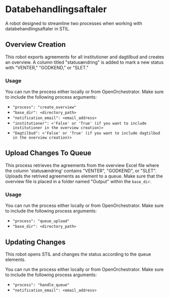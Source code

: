 # Databehandlingsaftaler

A robot designed to streamline two processes when working with databehandlingsaftaler in STIL.

## Overview Creation

This robot exports agreements for all institutioner and dagtilbud and creates an overview.
A column titled "statusændring" is added to mark a new status with "VENTER," "GODKEND," or "SLET."

### Usage

You can run the process either locally or from OpenOrchestrator.
Make sure to include the following process arguments: 
- `"process": "create_overview"`
- `"base_dir": <directory_path>`
- `"notification_email": <email_address>`
- `"institutioner": <'False' or 'True' (if you want to include institutioner in the overview creation)>`
- `"Dagtilbud": <'False' or 'True' (if you want to include dagtilbud in the overview creation)>`

## Upload Changes To Queue

This process retrieves the agreements from the overview Excel file where the column 'statusændring' contains "VENTER", "GODKEND", or "SLET". 
Uploads the retrived agreements as element to a queue.
Make sure that the overview file is placed in a folder named "Output" within the `base_dir`.

### Usage

You can run the process either locally or from OpenOrchestrator.
Make sure to include the following process arguments: 
- `"process": "queue_upload"`
- `"base_dir": <directory_path>`


## Updating Changes

This robot opens STIL and changes the status according to the queue elements. 

You can run the process either locally or from OpenOrchestrator.
Make sure to include the following process arguments: 
- `"process": "handle_queue"`
- `"notification_email": <email_address>`
